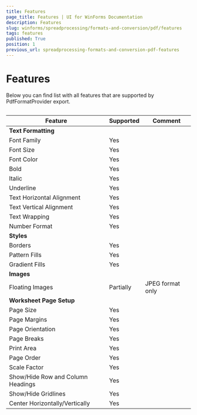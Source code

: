 ```yaml
---
title: Features
page_title: Features | UI for WinForms Documentation
description: Features
slug: winforms/spreadprocessing/formats-and-conversion/pdf/features
tags: features
published: True
position: 1
previous_url: spreadprocessing-formats-and-conversion-pdf-features
---
```


# Features



Below you can find list with all features that are supported by PdfFormatProvider export.
      

## 


| Feature | Supported | Comment |
| ------ | ------ | ------ |
| __Text Formatting__ |||
|Font Family|Yes||
|Font Size|Yes||
|Font Color|Yes||
|Bold|Yes||
|Italic|Yes||
|Underline|Yes||
|Text Horizontal Alignment|Yes||
|Text Vertical Alignment|Yes||
|Text Wrapping|Yes||
|Number Format|Yes||
| __Styles__ |||
|Borders|Yes||
|Pattern Fills|Yes||
|Gradient Fills|Yes||
| __Images__ |||
|Floating Images|Partially|JPEG format only|
| __Worksheet Page Setup__ |||
|Page Size|Yes||
|Page Margins|Yes||
|Page Orientation|Yes||
|Page Breaks|Yes||
|Print Area|Yes||
|Page Order|Yes||
|Scale Factor|Yes||
|Show/Hide Row and Column Headings|Yes||
|Show/Hide Gridlines|Yes||
|Center Horizontally/Vertically|Yes||

